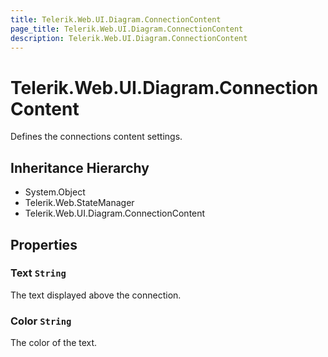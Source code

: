 ```yaml
---
title: Telerik.Web.UI.Diagram.ConnectionContent
page_title: Telerik.Web.UI.Diagram.ConnectionContent
description: Telerik.Web.UI.Diagram.ConnectionContent
---
```


# Telerik.Web.UI.Diagram.ConnectionContent

Defines the connections content settings.

## Inheritance Hierarchy

* System.Object
* Telerik.Web.StateManager
* Telerik.Web.UI.Diagram.ConnectionContent

## Properties

###  Text `String`

The text displayed above the connection.

###  Color `String`

The color of the text.

